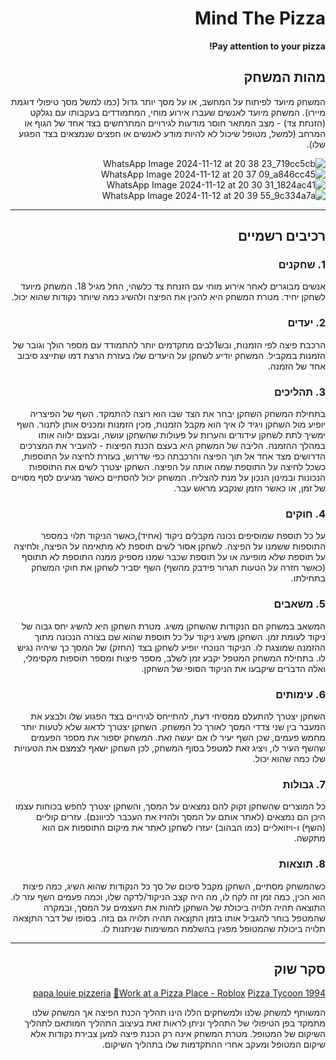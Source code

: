 <div dir='rtl' lang='he'>

# Mind The Pizza

**Pay attention to your pizza!**

## מהות המשחק

המשחק מיועד לפיתוח על המחשב, או על מסך יותר גדול (כמו למשל מסך טיפולי דוגמת מיירו). המשחק מיועד לאנשים שעברו אירוע מוחי, המתמודדים בעקבותו עם נגלקט (הזנחת צד) - מצב המתאר חוסר מודעות לגירויים המתרחשים בצד אחד של הגוף או המרחב (למשל, מטופל שיכול לא להיות מודע לאנשים או חפצים שנמצאים בצד הפגוע שלו).

![WhatsApp Image 2024-11-12 at 20 38 23_719cc5cb](https://github.com/user-attachments/assets/eed62e06-01a6-4be5-bdda-cc7b5aa9b3f6)
![WhatsApp Image 2024-11-12 at 20 37 09_a846cc45](https://github.com/user-attachments/assets/6803b83d-9176-4219-852c-f501e8eefc5b)
![WhatsApp Image 2024-11-12 at 20 30 31_1824ac41](https://github.com/user-attachments/assets/b5a370ad-dcce-4c17-8b22-23d398640e73)
![WhatsApp Image 2024-11-12 at 20 39 55_9c334a7a](https://github.com/user-attachments/assets/b0b2c922-e706-451f-8074-23e08e4c59b5)


---


## רכיבים רשמיים

### 1. שחקנים
אנשים מבוגרים לאחר אירוע מוחי עם הזנחת צד כלשהי, החל מגיל 18. 
המשחק מיועד לשחקן יחיד. מטרת המשחק היא להכין את הפיצה ולהשיג כמה שיותר נקודות שהוא יכול.

### 2. יעדים
הרכבת פיצה לפי הזמנות, ובש1לבים מתקדמים יותר להתמודד עם מספר הולך וגובר של הזמנות במקביל.
המשחק יודיע לשחקן על היעדים שלו בעזרת הרצת דמו שתייצג סיבוב אחד של הזמנה.

### 3. תהליכים
בתחילת המשחק השחקן יבחר את הצד שבו הוא רוצה להתמקד. השף של הפיצריה יופיע מול השחקן ויגיד לו איך הוא מקבל הזמנות, מכין הזמנות ומכניס אותן לתנור. השף ימשיך לתת לשחקן עידודים והערות על פעולות שהשחקן עושה, ובעצם ילווה אותו במהלך ההזמנה.
הליבה של המשחק היא בעצם הכנת הפיצות - להעביר את המצרכים הדרושים מצד אחד אל תוך הפיצה והרכבתה כפי שדרוש, בעזרת לחיצה על התוספות, כשכל לחיצה על התוספת שמה אותה על הפיצה. השחקן יצטרך לשים את התוספות הנכונות ובמינון הנכון על מנת להצליח.
המשחק יכול להסתיים כאשר מגיעים לסף מסויים של זמן, או כאשר הזמן שנקבע מראש עבר.

### 4. חוקים
על כל תוספת שמוסיפים נכונה מקבלים ניקוד (אחיד),כאשר הניקוד תלוי במספר התוספות ששמנו על הפיצה.
לשחקן אסור לשים תוספת לא מתאימה על הפיצה, ולחיצה על תוספת שלא מופיעה או על תוספת שכבר שמנו מספיק ממנה התוספת לא תתוסף (כאשר חזרה על הטעות תגרור פידבק מהשף)
השף יסביר לשחקן את חוקי המשחק בתחילתו.



### 5. משאבים
המשאב במשחק הם הנקודות שהשחקן משיג. מטרת השחקן היא להשיג יחס גבוה של ניקוד לעומת זמן.
השחקן משיג ניקוד על כל תוספת שהוא שם בצורה הנכונה מתוך ההזמנה שמוצגת לו.
הניקוד הנוכחי יופיע לשחקן בצד (החזק) של המסך כך שיהיה נגיש לו.
בתחילת המשחק המטפל יקבע זמן לשלב, מספר פיצות ומספר תוספות מקסימלי, ואלה הדברים שיקבעו את הניקוד הסופי של השחקן.


### 6. עימותים
השחקן יצטרך להתעלם ממסיחי דעת, להתייחס לגירויים בצד הפגוע שלו ולבצע את המעבר בין שני צדדי המסך לאורך כל המשחק. השחקן יצטרך לדאוג שלא לטעות יותר מחמש פעמים, שכן השף יעיר לו אם יעשה זאת.
המשחק יספור את מספר הפעמים שהשף העיר לו, ויציג זאת למטפל בסוף המשחק, לכן השחקן ישאף לצמצם את הטעויות שלו כמה שהוא יכול.


### 7. גבולות
כל המוצרים שהשחקן זקוק להם נמצאים על המסך, והשחקן יצטרך לחפש בכוחות עצמו היכן הם נמצאים (לאתר אותם על המסך ולהזיז את העכבר לכיוונם). עזרים קוליים (השף) ו-ויזואליים (כמו הבהוב) יעזרו לשחקן לאתר את מיקום התוספות אם הוא מתקשה.



### 8. תוצאות
כשהמשחק מסתיים, השחקן מקבל סיכום של סך כל הנקודות שהוא השיג, כמה פיצות הוא הכין, כמה זמן זה לקח לו, מה היה קצב הניקוד/לדקה שלו, וכמה פעמים השף עזר לו.
התוצאה תהיה תלויה ביכולת של השחקן לזהות את העצמים על המסך, ובמקרה שהמטפל בוחר להגביל אותו בזמן התןצאה תהיה תלויה גם בזה.
בסופו של דבר התןצאה תלויה ביכולת שהמטופל מפגין בהשלמת המשימות שניתנות לו.


---

## סקר שוק
[papa louie pizzeria](https://papaspizzeria.io/)
[🍕Work at a Pizza Place - Roblox](https://www.roblox.com/games/192800/Work-at-a-Pizza-Place)
[Pizza Tycoon 1994](https://en.wikipedia.org/wiki/Pizza_Tycoon)

המשותף למשחק שלנו ולמשחקים הללו הינו תהליך הכנת הפיצה אך המשחק שלנו מתמקד בפן הטיפולי של התהליך וניתן לראות זאת בעיצוב התהליך המותאם לתהליך השיקום של המטופל. מטרת המשחק אינה רק הכנת פיצה למען צבירת נקודות אלא שיקום המטופל ומעקב אחרי ההתקדמות שלו בתהליך השיקום.

</div>
